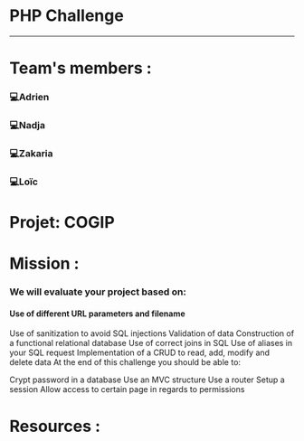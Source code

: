 # PHP Challenge
****************

# Team's members :
### 💻Adrien
### 💻Nadja
### 💻Zakaria
### 💻Loïc

# Projet: COGIP

# Mission :
### We will evaluate your project based on:
#### Use of different URL parameters and filename
Use of sanitization to avoid SQL injections
Validation of data
Construction of a functional relational database
Use of correct joins in SQL
Use of aliases in your SQL request
Implementation of a CRUD to read, add, modify and delete data
At the end of this challenge you should be able to:

Crypt password in a database
Use an MVC structure
Use a router
Setup a session
Allow access to certain page in regards to permissions


# Resources : 
